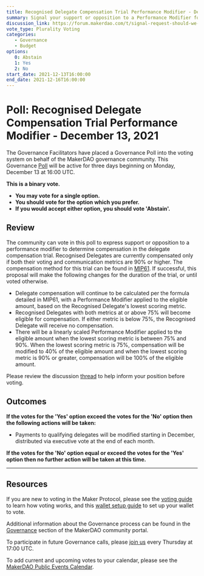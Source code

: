 ```yaml
---
title: Recognised Delegate Compensation Trial Performance Modifier - December 13, 2021
summary: Signal your support or opposition to a Performance Modifier for the Recognized Delegate Compensation Trial. 
discussion_link: https://forum.makerdao.com/t/signal-request-should-we-introduce-a-performance-modifier-to-the-delegate-compensation-trial/11850
vote_type: Plurality Voting
categories:
   - Governance
   - Budget
options:
   0: Abstain
   1: Yes
   2: No
start_date: 2021-12-13T16:00:00
end_date: 2021-12-16T16:00:00
---
```

# Poll: Recognised Delegate Compensation Trial Performance Modifier - December 13, 2021

The Governance Facilitators have placed a Governance Poll into the voting system on behalf of the MakerDAO governance community. This Governance [Poll](https://community-development.makerdao.com/en/learn/governance/on-chain-gov) will be active for three days beginning on Monday, December 13 at 16:00 UTC.

**This is a binary vote.** 
- **You may vote for a single option.** 
- **You should vote for the option which you prefer.**
- **If you would accept either option, you should vote 'Abstain'.**

## Review

The community can vote in this poll to express support or opposition to a performance modifier to determine compensation in the delegate compensation trial. Recognised Delegates are currently compensated only if both their voting and communication metrics are 90% or higher. The compensation method for this trial can be found in [MIP61](https://forum.makerdao.com/t/mip61-delegate-compensation/10640). If successful, this proposal will make the following changes for the duration of the trial, or until voted otherwise.
- Delegate compensation will continue to be calculated per the formula detailed in MIP61, with a Performance Modifier applied to the eligible amount, based on the Recognised Delegate's lowest scoring metric.
- Recognised Delegates with both metrics at or above 75% will become eligible for compensation. If either metric is below 75%, the Recognised Delegate will receive no compensation.
- There will be a linearly scaled Performance Modifier applied to the eligible amount when the lowest scoring metric is between 75% and 90%. When the lowest scoring metric is 75%, compensation will be modified to 40% of the eligible amount and when the lowest scoring metric is 90% or greater, compensation will be 100% of the eligible amount.

Please review the discussion [thread](https://forum.makerdao.com/t/signal-request-should-we-introduce-a-performance-modifier-to-the-delegate-compensation-trial/11850) to help inform your position before voting.

## Outcomes

**If the votes for the 'Yes' option exceed the votes for the 'No' option then the following actions will be taken:**
* Payments to qualifying delegates will be modified starting in December, distributed via executive vote at the end of each month.

**If the votes for the 'No' option equal or exceed the votes for the 'Yes' option then no further action will be taken at this time.**

---

## Resources

If you are new to voting in the Maker Protocol, please see the [voting guide](https://community-development.makerdao.com/en/learn/governance/how-voting-works/) to learn how voting works, and this [wallet setup guide](https://community-development.makerdao.com/en/learn/governance/voting-setup/) to set up your wallet to vote.

Additional information about the Governance process can be found in the [Governance](https://community-development.makerdao.com/en/learn/governance) section of the MakerDAO community portal.

To participate in future Governance calls, please [join us](https://github.com/makerdao/community/tree/master/governance/governance-and-risk-meetings) every Thursday at 17:00 UTC.

To add current and upcoming votes to your calendar, please see the [MakerDAO Public Events Calendar](https://calendar.google.com/calendar/embed?src=makerdao.com_3efhm2ghipksegl009ktniomdk%40group.calendar.google.com&ctz=UTC&mode=week&showCalendars=0&showPrint=0).

